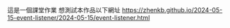 這是一個課堂作業 想測試本作品以下網址 https://zhenkb.github.io/2024-05-15-event-listener/2024-05-15/event-listener.html

